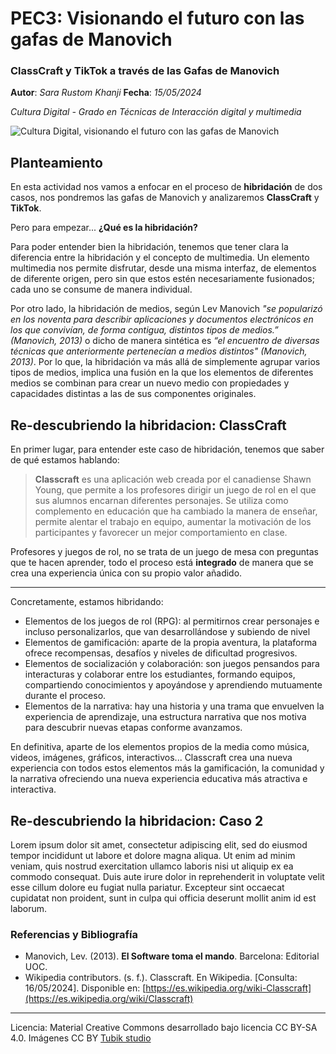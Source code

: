 # PEC3: Visionando el futuro con las gafas de Manovich 

### ClassCraft y TikTok a través de las Gafas de Manovich
  
**Autor**: *Sara Rustom Khanji*
**Fecha**: *15/05/2024* 

*Cultura Digital - Grado en Técnicas de Interacción digital y multimedia*
    
![Cultura Digital, visionando el futuro con las gafas de Manovich](https://miro.medium.com/max/1400/0*9PyyNvrO2PcD3KuU.png) 


## Planteamiento

En esta actividad nos vamos a enfocar en el proceso de **hibridación** de dos casos, nos pondremos las gafas de Manovich y analizaremos **ClassCraft** y **TikTok**.

Pero para empezar... **¿Qué es la hibridación?**

Para poder entender bien la hibridación, tenemos que tener clara la diferencia entre la hibridación y el concepto de multimedia. Un elemento multimedia nos permite disfrutar, desde una misma interfaz, de elementos de diferente origen, pero sin que estos estén necesariamente fusionados; cada uno se consume de manera individual.

Por otro lado, la hibridación de medios, según Lev Manovich *"se popularizó en los noventa para describir aplicaciones y documentos electrónicos en los que convivían, de forma contigua, distintos tipos de medios.” (Manovich, 2013)* o dicho de manera sintética es *“el encuentro de diversas técnicas que anteriormente pertenecían a medios distintos" (Manovich, 2013)*. Por lo que, la hibridación va más allá de simplemente agrupar varios tipos de medios, implica una fusión en la que los elementos de diferentes medios se combinan para crear un nuevo medio con propiedades y capacidades distintas a las de sus componentes originales.


## Re-descubriendo la hibridacion: ClassCraft

En primer lugar, para entender este caso de hibridación, tenemos que saber de qué estamos hablando:
> **Classcraft** es una aplicación web creada por el canadiense Shawn Young, que permite a los profesores dirigir un juego de rol en el que sus alumnos encarnan diferentes personajes. Se utiliza como complemento en educación que ha cambiado la manera de enseñar, permite alentar el trabajo en equipo, aumentar la motivación de los participantes y favorecer un mejor comportamiento en clase.

Profesores y juegos de rol, no se trata de un juego de mesa con preguntas que te hacen aprender, todo el proceso está **integrado** de manera que se crea una experiencia única con su propio valor añadido. 

****************
Concretamente, estamos hibridando:
- Elementos de los juegos de rol (RPG): al permitirnos crear personajes e incluso personalizarlos, que van desarrollándose y subiendo de nivel
- Elementos de gamificación: aparte de la propia aventura, la plataforma ofrece recompensas, desafíos y niveles de dificultad progresivos.
- Elementos de socialización y colaboración: son juegos pensandos para interacturas y colaborar entre los estudiantes, formando equipos, compartiendo conocimientos y apoyándose y aprendiendo mutuamente durante el proceso.
- Elementos de la narrativa: hay una historia y una trama que envuelven la experiencia de aprendizaje, una estructura narrativa que nos motiva para descubrir nuevas etapas conforme avanzamos.

En definitiva, aparte de los elementos propios de la media como música, videos, imágenes, gráficos, interactivos... Classcraft crea una nueva experiencia con todos estos elementos más la gamificación, la comunidad y la narrativa ofreciendo una nueva experiencia educativa más atractiva e interactiva.



## Re-descubriendo la hibridacion: Caso 2

Lorem ipsum dolor sit amet, consectetur adipiscing elit, sed do eiusmod tempor incididunt ut labore et dolore magna aliqua. Ut enim ad minim veniam, quis nostrud exercitation ullamco laboris nisi ut aliquip ex ea commodo consequat. Duis aute irure dolor in reprehenderit in voluptate velit esse cillum dolore eu fugiat nulla pariatur. Excepteur sint occaecat cupidatat non proident, sunt in culpa qui officia deserunt mollit anim id est laborum.


### Referencias y Bibliografía

* Manovich, Lev. (2013). **El Software toma el mando**. Barcelona: Editorial UOC. 
* Wikipedia contributors. (s. f.). Classcraft. En Wikipedia. [Consulta: 16/05/2024]. Disponible en: [https://es.wikipedia.org/wiki-Classcraft](https://es.wikipedia.org/wiki/Classcraft)


----

Licencia: Material Creative Commons desarrollado bajo licencia CC BY-SA 4.0. Imágenes CC BY [Tubik studio](https://blog.tubikstudio.com/how-to-create-original-flat-illustrations-designers-tips/) 

